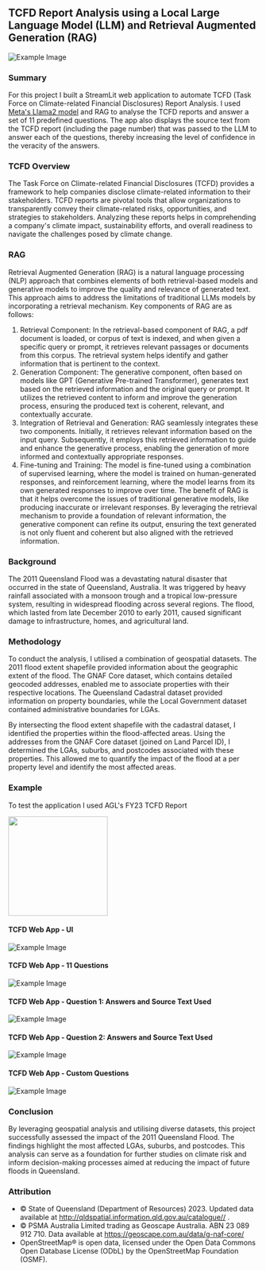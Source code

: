 ## TCFD Report Analysis using a Local Large Language Model (LLM) and Retrieval Augmented Generation (RAG)

![Example Image](./Assets/Images/llama_smart_5.jpeg)

### Summary
For this project I built a StreamLit web application to automate TCFD (Task Force on Climate-related Financial Disclosures) Report Analysis. I used [Meta's Llama2 model](https://ai.meta.com/llama/) and RAG to analyse the TCFD reports and answer a set of 11 predefined questions. The app also displays the source text from the TCFD report (including the page number) that was passed to the LLM to answer each of the questions, thereby increasing the level of confidence in the veracity of the answers.

### TCFD Overview
The Task Force on Climate-related Financial Disclosures (TCFD) provides a framework to help companies disclose climate-related information to their stakeholders. TCFD reports are pivotal tools that allow organizations to transparently convey their climate-related risks, opportunities, and strategies to stakeholders. Analyzing these reports helps in comprehending a company's climate impact, sustainability efforts, and overall readiness to navigate the challenges posed by climate change.

### RAG
Retrieval Augmented Generation (RAG) is a natural language processing (NLP) approach that combines elements of both retrieval-based models and generative models to improve the quality and relevance of generated text. This approach aims to address the limitations of traditional LLMs models by incorporating a retrieval mechanism.
Key components of RAG are as follows:
1.	Retrieval Component: In the retrieval-based component of RAG, a pdf document is loaded,  or corpus of text is indexed, and when given a specific query or prompt, it retrieves relevant passages or documents from this corpus. The retrieval system helps identify and gather information that is pertinent to the context.
2.	Generation Component: The generative component, often based on models like GPT (Generative Pre-trained Transformer), generates text based on the retrieved information and the original query or prompt. It utilizes the retrieved content to inform and improve the generation process, ensuring the produced text is coherent, relevant, and contextually accurate.
3.	Integration of Retrieval and Generation: RAG seamlessly integrates these two components. Initially, it retrieves relevant information based on the input query. Subsequently, it employs this retrieved information to guide and enhance the generative process, enabling the generation of more informed and contextually appropriate responses.
4.	Fine-tuning and Training: The model is fine-tuned using a combination of supervised learning, where the model is trained on human-generated responses, and reinforcement learning, where the model learns from its own generated responses to improve over time.
The benefit of RAG is that it helps overcome the issues of traditional generative models, like producing inaccurate or irrelevant responses. By leveraging the retrieval mechanism to provide a foundation of relevant information, the generative component can refine its output, ensuring the text generated is not only fluent and coherent but also aligned with the retrieved information.



### Background
The 2011 Queensland Flood was a devastating natural disaster that occurred in the state of Queensland, Australia. It was triggered by heavy rainfall associated with a monsoon trough and a tropical low-pressure system, resulting in widespread flooding across several regions. The flood, which lasted from late December 2010 to early 2011, caused significant damage to infrastructure, homes, and agricultural land.

### Methodology
To conduct the analysis, I utilised a combination of geospatial datasets. The 2011 flood extent shapefile provided information about the geographic extent of the flood. The GNAF Core dataset, which contains detailed geocoded addresses, enabled me to associate properties with their respective locations. The Queensland Cadastral dataset provided information on property boundaries, while the Local Government dataset contained administrative boundaries for LGAs.

By intersecting the flood extent shapefile with the cadastral dataset, I identified the properties within the flood-affected areas. Using the addresses from the GNAF Core dataset (joined on Land Parcel ID), I determined the LGAs, suburbs, and postcodes associated with these properties. This allowed me to quantify the impact of the flood at a per property level and identify the most affected areas.

### Example
To test the application I used AGL's FY23 TCFD Report

[<img width="200px" src="./Assets/Images/AGL_TCFD_Report.png" />](https://www.agl.com.au/content/dam/digital/agl/documents/about-agl/investors/2023/230810-agl-energy-tcfd-report-2023-5-5.pdf])

#### TCFD Web App - UI
![Example Image](./Assets/Images/TCFD_Demo_1.png)

#### TCFD Web App - 11 Questions
![Example Image](./Assets/Images/TCFD_Demo_11_Questions.png)

#### TCFD Web App - Question 1: Answers and Source Text Used
![Example Image](./Assets/Images/TCFD_Demo_Q1_sources.png)

#### TCFD Web App - Question 2: Answers and Source Text Used
![Example Image](./Assets/Images/TCFD_Demo_Q2_sources.png)

#### TCFD Web App - Custom Questions
![Example Image](./Assets/Images/TCFD_Demo_Custom_Questions.png)

### Conclusion
By leveraging geospatial analysis and utilising diverse datasets, this project successfully assessed the impact of the 2011 Queensland Flood. The findings highlight the most affected LGAs, suburbs, and postcodes. This analysis can serve as a foundation for further studies on climate risk and inform decision-making processes aimed at reducing the impact of future floods in Queensland.

### Attribution
- © State of Queensland (Department of Resources) 2023. Updated data available at http://qldspatial.information.qld.gov.au/catalogue// .
- © PSMA Australia Limited trading as Geoscape Australia. ABN 23 089 912 710. Data available at https://geoscape.com.au/data/g-naf-core/ 
- OpenStreetMap® is open data, licensed under the Open Data Commons Open Database License (ODbL) by the OpenStreetMap Foundation (OSMF).
